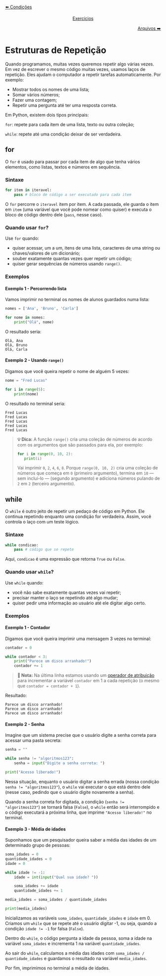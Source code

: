 <p align="left">
    <a href="./2. Estruturas condicionais.md">⬅️ Condições</a>
</p>
<p align="center">
    <a href="../../exercicios/Exercícios.md">Exercícios</a>
</p>
<p align="right">
    <a href="./4. Manipulação de arquivos.md">Arquivos ➡️</a>
</p>

# Estruturas de Repetição

Quando programamos, muitas vezes queremos repetir algo várias vezes. Em vez de escrever o mesmo código muitas vezes, usamos laços de repetição. Eles ajudam o computador a repetir tarefas automaticamente. Por exemplo:

- Mostrar todos os nomes de uma lista;
- Somar vários números;
- Fazer uma contagem;
- Repetir uma pergunta até ter uma resposta correta.

Em Python, existem dois tipos principais:

`for`: repete para cada item de uma lista, texto ou outra coleção;

`while`: repete até uma condição deixar de ser verdadeira.

## for

O `for` é usado para passar por cada item de algo que tenha vários elementos, como listas, textos e números em sequência.

### Sintaxe

```python
for item in iteravel:
    pass # bloco de código a ser executado para cada item
```

O `for` percorre o `iteravel` item por item. A cada passada, ele guarda o item em `item` (uma variável que você pode nomear como quiser) e executa o bloco de código dentro dele (`pass`, nesse caso).

### Quando usar `for`?

Use `for` quando:
- quiser acessar, um a um, itens de uma lista, caracteres de uma string ou chaves/valores de um dicionário;
- souber exatamente quantas vezes quer repetir um código;
- quiser gerar sequências de números usando `range()`.

### Exemplos

#### Exemplo 1 - Percorrendo lista

Vamos imprimir no terminal os nomes de alunos guardados numa lista:
```python
nomes = ['Ana', 'Bruno', 'Carla']

for nome in nomes:
    print("Olá", nome)
```
O resultado seria:
```
Olá, Ana
Olá, Bruno
Olá, Carla
```

#### Exemplo 2 - Usando `range()`

Digamos que você queira repetir o nome de alguém 5 vezes:
```python
nome = "Fred Lucas"

for i in range(5):
    print(nome)
```
O resultado no terminal seria:
```
Fred Lucas
Fred Lucas
Fred Lucas
Fred Lucas
Fred Lucas
```

> **:bulb: Dica:** A função `range()` cria uma coleção de números de acordo com os argumentos que são passados para ela, por exemplo:
> 
> ```python
> for i in range(0, 10, 2):
>    print(i)
> ```
> Vai imprimir `0`, `2`, `4`, `6`, `8`. Porque `range(0, 10, 2)` cria uma coleção de números que começa em `0` (primeiro argumento), termina em `10` — sem incluí-lo — (segundo argumento) e adiciona números pulando de `2` em `2` (terceiro argumento).

## while

O `while` é outro jeito de repetir um pedaço de código em Python. Ele continua repetindo enquanto uma condição for verdadeira. Assim, você controla o laço com um teste lógico.

### Sintaxe

```python
while condicao:
    pass # código que se repete
```
Aqui, `condicao` é uma expressão que retorna `True` ou `False`.

### Quando usar `while`?

Use `while` quando:
- você não sabe exatamente quantas vezes vai repetir;
- precisar manter o laço se repetindo até algo mudar;
- quiser pedir uma informação ao usuário até ele digitar algo certo.

### Exemplos

#### Exemplo 1 - Contador
Digamos que você queira imprimir uma mensagem 3 vezes no terminal:

```python
contador = 0

while contador < 3:
    print("Parece um disco arranhado!")
    contador += 1
```

> **:book: Nota:** Na última linha estamos usando um [operador de atribuição](./1.%20Operadores.md#operadores-de-atribuição) para incrementar a variável `contador` em 1 a cada repetição (o mesmo que `contador = contador + 1`).

Resultado:

```
Parece um disco arranhado!
Parece um disco arranhado!
Parece um disco arranhado!
```

#### Exemplo 2 - Senha
Imagine que um sistema precise que o usuário digite a senha correta para acessar uma pasta secreta:

```python
senha = ""

while senha != "algoritmos123":
    senha = input("Digite a senha correta: ")

print("Acesso liberado!")
```

Nessa situação, enquanto o usuário digitar a senha errada (nossa condição `senha != "algoritmos123"`), o `while` vai executar o que está dentro dele (nesse caso, pedindo que o usuário digite novamente a senha).

Quando a senha correta for digitada, a condição (`senha != "algoritmos123"`) se tornará falsa (`False`), o `while` então será interrompido e o código executará a próxima linha, que imprime `"Acesso liberado!"` no terminal.

#### Exemplo 3 - Média de idades
Suponhamos que um pesquisador queira saber a média das idades de um determinado grupo de pessoas:
```python
soma_idades = 0
quantidade_idades = 0
idade = 0

while idade != -1:
    idade = int(input("Qual sua idade? "))

    soma_idades += idade
    quantidade_idades += 1

media_idades = soma_idades / quantidade_idades

print(media_idades)
```

Inicializamos as variáveis `soma_idades`, `quantidade_idades` e `idade` em 0. Criamos um `while` que se repete até o usuário digitar -1, ou seja, quando a condição `idade != -1` for falsa (`False`).

Dentro do `while`, o código pergunta a idade da pessoa, soma a idade na variável `soma_idades` e incrementa 1 na variável `quantidade_idades`.

Ao sair do `while`, calculamos a média das idades com `soma_idades / quantidade_idades` e guardamos o resultado na variável `media_idades`.

Por fim, imprimimos no terminal a média de idades.
